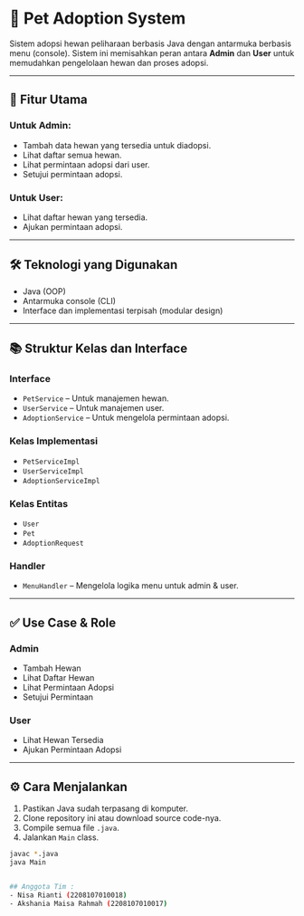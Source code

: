 # 🐾 Pet Adoption System

Sistem adopsi hewan peliharaan berbasis Java dengan antarmuka berbasis menu (console). Sistem ini memisahkan peran antara **Admin** dan **User** untuk memudahkan pengelolaan hewan dan proses adopsi.

---

## 📌 Fitur Utama

### Untuk Admin:
- Tambah data hewan yang tersedia untuk diadopsi.
- Lihat daftar semua hewan.
- Lihat permintaan adopsi dari user.
- Setujui permintaan adopsi.

### Untuk User:
- Lihat daftar hewan yang tersedia.
- Ajukan permintaan adopsi.

---

## 🛠️ Teknologi yang Digunakan

- Java (OOP)
- Antarmuka console (CLI)
- Interface dan implementasi terpisah (modular design)

---

## 📚 Struktur Kelas dan Interface

### Interface
- `PetService` – Untuk manajemen hewan.
- `UserService` – Untuk manajemen user.
- `AdoptionService` – Untuk mengelola permintaan adopsi.

### Kelas Implementasi
- `PetServiceImpl`
- `UserServiceImpl`
- `AdoptionServiceImpl`

### Kelas Entitas
- `User`
- `Pet`
- `AdoptionRequest`

### Handler
- `MenuHandler` – Mengelola logika menu untuk admin & user.

---

## ✅ Use Case & Role

### Admin
- Tambah Hewan
- Lihat Daftar Hewan
- Lihat Permintaan Adopsi
- Setujui Permintaan

### User
- Lihat Hewan Tersedia
- Ajukan Permintaan Adopsi

---

## ⚙️ Cara Menjalankan

1. Pastikan Java sudah terpasang di komputer.
2. Clone repository ini atau download source code-nya.
3. Compile semua file `.java`.
4. Jalankan `Main` class.

```bash
javac *.java
java Main


## Anggota Tim :
- Nisa Rianti (2208107010018)
- Akshania Maisa Rahmah (2208107010017)
